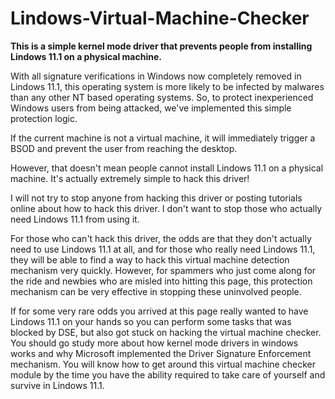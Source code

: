 # Lindows-Virtual-Machine-Checker
**This is a simple kernel mode driver that prevents people from installing Lindows 11.1 on a physical machine.**

With all signature verifications in Windows now completely removed in Lindows 11.1, this operating system is more likely to be infected by malwares than any other NT based operating systems. So, to protect inexperienced Windows users from being attacked, we've implemented this simple protection logic. 

If the current machine is not a virtual machine, it will immediately trigger a BSOD and prevent the user from reaching the desktop. 

However, that doesn't mean people cannot install Lindows 11.1 on a physical machine. It's actually extremely simple to hack this driver! 

I will not try to stop anyone from hacking this driver or posting tutorials online about how to hack this driver. I don't want to stop those who actually need Lindows 11.1 from using it.

For those who can't hack this driver, the odds are that they don't actually need to use Lindows 11.1 at all, and for those who really need Lindows 11.1, they will be able to find a way to hack this virtual machine detection mechanism very quickly. However, for spammers who just come along for the ride and newbies who are misled into hitting this page, this protection mechanism can be very effective in stopping these uninvolved people. 

If for some very rare odds you arrived at this page really wanted to have Lindows 11.1 on your hands so you can perform some tasks that was blocked by DSE, but also got stuck on hacking the virtual machine checker. You should go study more about how kernel mode drivers in windows works and why Microsoft implemented the Driver Signature Enforcement mechanism. You will know how to get around this virtual machine checker module by the time you have the ability required to take care of yourself and survive in Lindows 11.1. 

